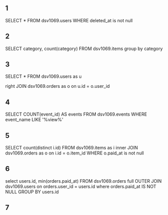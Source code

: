 ## 1
SELECT *
FROM dsv1069.users
WHERE deleted_at is not null

## 2
SELECT 
category, count(category)
FROM dsv1069.items group by category

## 3
SELECT 
*
FROM dsv1069.users as u

right JOIN dsv1069.orders as o
on
u.id = o.user_id

## 4
SELECT 
COUNT(event_id) AS events
FROM dsv1069.events
WHERE event_name LIKE '%view%'

## 5 
SELECT 
count(distinct i.id)
FROM dsv1069.items as i
inner JOIN
dsv1069.orders as o
on
i.id = o.item_id
WHERE o.paid_at is not null

## 6 
select 
users.id, min(orders.paid_at)
FROM
dsv1069.orders
full OUTER JOIN
dsv1069.users
on 
orders.user_id = users.id
where orders.paid_at IS NOT NULL
GROUP BY users.id

## 7
